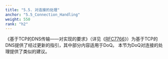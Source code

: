 ```yaml
---
title: "5.5. 对连接的处理"
anchor: "5.5_Connection_Handling"
weight: 550
rank: "h2"
---
```


《基于TCP的DNS传输——对实现的要求》（详见《[RFC7766]()》）为基于TCP的DNS提供了经过更新的指引，其中部分内容适用于DoQ。
本节为DoQ对连接的处理提供了类似的建议。
